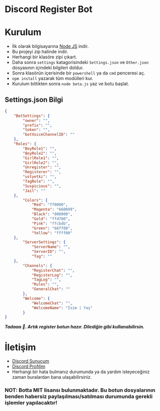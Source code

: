 # Discord Register Bot

# Kurulum
* İlk olarak bilgisayarına [Node JS](https://nodejs.org/en/) indir.
* Bu projeyi zip halinde indir.
* Herhangi bir klasöre zipi çıkart.
* Daha sonra  `settings` katagorisindeki `Settings.json` ve `Other.json` dosyasının içindeki bilgileri doldur.
* Sonra klasörün içerisinde bir `powershell` ya da `cmd` penceresi aç.
* ```npm install``` yazarak tüm modülleri kur.
* Kurulum bittikten sonra ```node beta.js``` yaz ve botu başlat.

## Settings.json Bilgi

```json
{
    "BotSettings": {
        "owner": "",
        "prefix": "",
        "token": "",
        "botVoiceChannelID": ""
    },
    "Roles": {
        "BoyRole1": "",
        "BoyRole2": "",
        "GirlRole1": "",
        "GirlRole2": "",
        "Unregister": "",
        "Registerer": "",
        "ustyetki": "",
        "TagRole": "",
        "Suspicious": "",
        "Jail": ""
    },
        "Colors": {
            "Red": "ff0000",
            "Magenta": "660099",
            "Black": "000000",
            "Gold": "ffd700",
            "Pink": "ffcbdb",
            "Green": "66ff00",
            "Yellow": "ffff00"
    },
        "ServerSettings": {
            "ServerName": "",
            "ServerID": "",
            "Tag": ""
    },
        "Channels": {
            "RegisterChat": "",
            "RegisterLog": "",
            "TagLog": "",
            "Rules": "",
            "GeneralChat": ""
        },
        "Welcome": {
            "WelcomeChat": "",
            "WelcomeName": "İsim | Yaş"
        }
}
```



***Tadaaa 🎉. Artık register botun hazır. Dilediğin gibi kullanabilirsin.***

# İletişim
* [Discord Sunucum](https://discord.gg/58UAMVJTSH)
* [Discord Profilim](https://discord.com/users/780891365063917572)
* Herhangi bir hata bulmanız durumunda ya da yardım isteyeceğiniz zaman buralardan bana ulaşabilirsiniz.

### NOT: Botta MIT lisansı bulunmaktadır. Bu botun dosyalarının benden habersiz paylaşılması/satılması durumunda gerekli işlemler yapılacaktır!
